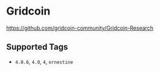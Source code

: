 # Gridcoin

https://github.com/gridcoin-community/Gridcoin-Research

## Supported Tags

- `4.0.6`, `4.0`, `4`, `ernestine`
